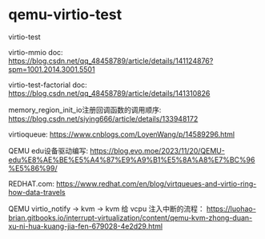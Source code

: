 # qemu-virtio-test
virtio-test


virtio-mmio doc: https://blog.csdn.net/qq_48458789/article/details/141124876?spm=1001.2014.3001.5501

virtio-test-factorial doc: https://blog.csdn.net/qq_48458789/article/details/141310826


memory_region_init_io注册回调函数的调用顺序:
  https://blog.csdn.net/siying666/article/details/133948172

virtioqueue:
  https://www.cnblogs.com/LoyenWang/p/14589296.html

QEMU edu设备驱动编写:
  https://blog.evo.moe/2023/11/20/QEMU-edu%E8%AE%BE%E5%A4%87%E9%A9%B1%E5%8A%A8%E7%BC%96%E5%86%99/

REDHAT.com:
  https://www.redhat.com/en/blog/virtqueues-and-virtio-ring-how-data-travels

QEMU virtio_notify -> kvm -> kvm 给 vcpu 注入中断的流程： 
  https://luohao-brian.gitbooks.io/interrupt-virtualization/content/qemu-kvm-zhong-duan-xu-ni-hua-kuang-jia-fen-679028-4e2d29.html


